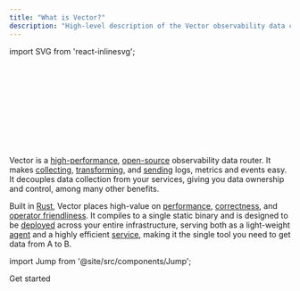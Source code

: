 ```yaml
---
title: "What is Vector?"
description: "High-level description of the Vector observability data collector and router."
---
```


import SVG from 'react-inlinesvg';

<SVG src="/img/components.svg" />

Vector is a [high-performance][pages.index#performance], [open-source][urls.vector_repo]
observability data router. It makes [collecting][docs.sources],
[transforming][docs.transforms], and [sending][docs.sinks] logs, metrics and
events easy. It decouples data collection from your services, giving you data
ownership and control, among many other benefits.

Built in [Rust][urls.rust], Vector places high-value on
[performance][pages.index#performance], [correctness][pages.index#correctness], and [operator
friendliness][docs.administration]. It compiles to a single static binary and is
designed to be [deployed][docs.deployment] across your entire infrastructure,
serving both as a light-weight [agent][docs.roles.agent] and a highly efficient
[service][docs.roles.service], making it the single tool you need to get data
from A to B.

import Jump from '@site/src/components/Jump';

<Jump to="/docs/setup/guides/getting-started/">Get started</Jump>


[docs.administration]: /docs/administration/
[docs.deployment]: /docs/setup/deployment/
[docs.roles.agent]: /docs/setup/deployment/roles/agent/
[docs.roles.service]: /docs/setup/deployment/roles/service/
[docs.sinks]: /docs/reference/sinks/
[docs.sources]: /docs/reference/sources/
[docs.transforms]: /docs/reference/transforms/
[pages.index#correctness]: /#correctness
[pages.index#performance]: /#performance
[urls.rust]: https://www.rust-lang.org/
[urls.vector_repo]: https://github.com/timberio/vector
